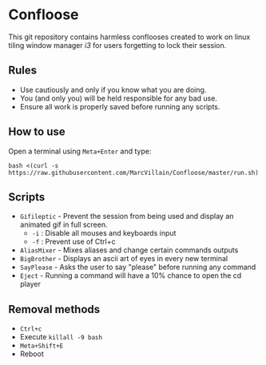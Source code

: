 # Confloose
This git repository contains harmless conflooses created to work on linux tiling window manager _i3_ for users forgetting to lock their session.

## Rules
- Use cautiously and only if you know what you are doing.
- You (and only you) will be held responsible for any bad use.
- Ensure all work is properly saved before running any scripts.

## How to use
Open a terminal using `Meta+Enter` and type:
```
bash <(curl -s https://raw.githubusercontent.com/MarcVillain/Confloose/master/run.sh)
```

## Scripts
- `Gifileptic` - Prevent the session from being used and display an animated gif in full screen.
	- `-i` : Disable all mouses and keyboards input
	- `-f` : Prevent use of Ctrl+c
- `AliasMixer` - Mixes aliases and change certain commands outputs
- `BigBrother` - Displays an ascii art of eyes in every new terminal
- `SayPlease` - Asks the user to say "please" before running any command
- `Eject` - Running a command will have a 10% chance to open the cd player

## Removal methods
- `Ctrl+c`
- Execute `killall -9 bash`
- `Meta+Shift+E`
- Reboot
